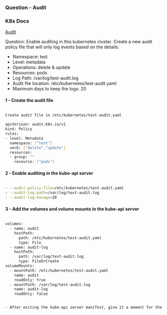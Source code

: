 ### Question - Audit

### K8s Docs

[Audit](https://kubernetes.io/docs/tasks/debug-application-cluster/audit/)

Question: Enable auditing in this kubernetes cluster. Create a new audit policy file that will only log events based on the details:

- Namespace: test
- Level: metadata
- Operations: delete & update
- Resources: pods
- Log Path: /var/log/test-audit.log
- Audit file location: /etc/kubernetes/test-audit.yaml
- Maximum days to keep the logs: 20

#### 1 - Create the audit file

```sh

Create audit file in /etc/kubernetes/test-audit.yaml

apiVersion: audit.k8s.io/v1
kind: Policy
rules:
- level: Metadata
  namespace: ["test"]
  verb: ["delete","update"]
  resources:
  - group: ""
    resource: ["pods"]

```

#### 2 - Enable auditing in the kube-api server

```sh

- --audit-policy-file=/etc/kubernetes/test-audit.yaml
- --audit-log-path=/var/log/test-audit.log
- --audit-log-maxage=20

```

#### 3 - Add the volumes and volume mounts in the kube-api server

```sh

volumes:
  - name: audit
    hostPath:
      path: /etc/kubernetes/test-audit.yaml
      type: File
  - name: audit-log
    hostPath:
      path: /var/log/test-audit.log
      type: FileOrCreate
volumeMounts:
  - mountPath: /etc/kubernetes/test-audit.yaml
    name: audit
    readOnly: true
  - mountPath: /var/log/test-audit.log
    name: audit-log
    readOnly: false


- After exiting the kube-api server manifest, give it a moment for the server to restart and for changes to take effect.

```
